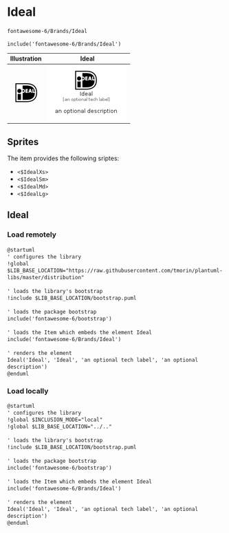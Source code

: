 # Ideal


```text
fontawesome-6/Brands/Ideal
```

```text
include('fontawesome-6/Brands/Ideal')
```



| Illustration | Ideal |
| :---: | :---: |
| ![illustration for Illustration](../../fontawesome-6/Brands/Ideal.png) | ![illustration for Ideal](../../fontawesome-6/Brands/Ideal.Local.png) |



## Sprites
The item provides the following sriptes:

- `<$IdealXs>`
- `<$IdealSm>`
- `<$IdealMd>`
- `<$IdealLg>`





## Ideal

### Load remotely
```plantuml
@startuml
' configures the library
!global $LIB_BASE_LOCATION="https://raw.githubusercontent.com/tmorin/plantuml-libs/master/distribution"

' loads the library's bootstrap
!include $LIB_BASE_LOCATION/bootstrap.puml

' loads the package bootstrap
include('fontawesome-6/bootstrap')

' loads the Item which embeds the element Ideal
include('fontawesome-6/Brands/Ideal')

' renders the element
Ideal('Ideal', 'Ideal', 'an optional tech label', 'an optional description')
@enduml
```

### Load locally
```plantuml
@startuml
' configures the library
!global $INCLUSION_MODE="local"
!global $LIB_BASE_LOCATION="../.."

' loads the library's bootstrap
!include $LIB_BASE_LOCATION/bootstrap.puml

' loads the package bootstrap
include('fontawesome-6/bootstrap')

' loads the Item which embeds the element Ideal
include('fontawesome-6/Brands/Ideal')

' renders the element
Ideal('Ideal', 'Ideal', 'an optional tech label', 'an optional description')
@enduml
```


